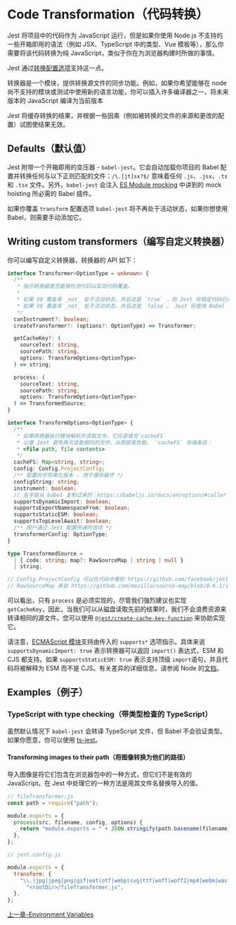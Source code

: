 # Code Transformation（代码转换）

Jest 将项目中的代码作为 JavaScript 运行，但是如果你使用 Node.js 不支持的一些开箱即用的语法（例如 JSX、TypeScript 中的类型、Vue 模板等），那么你需要将该代码转换为纯 JavaScript，类似于你在为浏览器构建时所做的事情。

Jest 通过[转换配置选项](https://github.com/superPufferfish/JEST-API-Chinese/blob/feature/others/apis/ConfiguringJest.md#transform-objectstring-pathtotransformer--pathtotransformer-object)支持这一点。

转换器是一个模块，提供转换源文件的同步功能。例如，如果你希望能够在 node 尚不支持的模块或测试中使用新的语言功能，你可以插入许多编译器之一，将未来版本的 JavaScript 编译为当前版本

Jest 将缓存转换的结果，并根据一些因素（例如被转换的文件的来源和更改的配置）试图使结果无效。

## Defaults（默认值）

Jest 附带一个开箱即用的变压器 - `babel-jest`。它会自动加载你项目的 Babel 配置并转换任何与以下正则匹配的文件：`/\.[jt]sx?$/` 意味着任何 `.js`、`.jsx`、`.ts` 和 `.tsx` 文件。另外，`babel-jest` 会注入 [ES Module mocking](https://jestjs.io/docs/manual-mocks#using-with-es-module-imports) 中讲到的 mock hoisting 所必需的 Babel 插件。

如果你覆盖 `transform` 配置选项 `babel-jest` 将不再处于活动状态，如果你想使用 Babel，则需要手动添加它。

## Writing custom transformers（编写自定义转换器）

你可以编写自定义转换器，转换器的 API 如下：

```ts
interface Transformer<OptionType = unknown> {
  /**
   * 指示转换器是否能够检测代码以实现代码覆盖。
   *
   * 如果 V8 覆盖率 _not_ 处于活动状态，并且这是 `true` ，则 Jest 将假定代码已检测。
   * 如果 V8 覆盖率 _not_ 处于活动状态，并且这是 `false`。 Jest 将使用 Babel 检测这个转换器返回的代码。
   */
  canInstrument?: boolean;
  createTransformer?: (options?: OptionType) => Transformer;

  getCacheKey?: (
    sourceText: string,
    sourcePath: string,
    options: TransformOptions<OptionType>
  ) => string;

  process: (
    sourceText: string,
    sourcePath: string,
    options: TransformOptions<OptionType>
  ) => TransformedSource;
}

interface TransformOptions<OptionType> {
  /**
   * 如果转换器执行模块解析并读取文件，它应该填充`cacheFS`
   * 以便 Jest 避免再次读取相同的文件，从而提高性能。 `cacheFS` 存储条目：
   * <file path, file contents>
   */
  cacheFS: Map<string, string>;
  config: Config.ProjectConfig;
  /** 配置的字符串化版本 - 用于缓存破坏 */
  configString: string;
  instrument: boolean;
  // 名字是从 babel 复制过来的：https://babeljs.io/docs/en/options#caller
  supportsDynamicImport: boolean;
  supportsExportNamespaceFrom: boolean;
  supportsStaticESM: boolean;
  supportsTopLevelAwait: boolean;
  /** 用户通过 Jest 配置传递的选项 */
  transformerConfig: OptionType;
}

type TransformedSource =
  | { code: string; map?: RawSourceMap | string | null }
  | string;

// Config.ProjectConfig 可以在代码中看到 https://github.com/facebook/jest/blob/v26.6.3/packages/jest-types/src/Config.ts#L323
// RawSourceMap 来自 https://github.com/mozilla/source-map/blob/0.6.1/source-map.d.ts#L6-L12
```

可以看出，只有 `process` 是必须实现的，尽管我们强烈建议也实现 `getCacheKey`，因此，当我们可以从磁盘读取先前的结果时，我们不会浪费资源来转译相同的源文件。您可以使用 [`@jest/create-cache-key-function`](https://www.npmjs.com/package/@jest/create-cache-key-function) 来协助实现它。

请注意，[ECMAScript 模块](https://jestjs.io/docs/ecmascript-modules)支持由传入的 `supports*` 选项指示。具体来说 `supportsDynamicImport: true` 表示转换器可以返回 `import()` 表达式，ESM 和 CJS 都支持。如果 `supportsStaticESM: true` 表示支持顶级 `import`​​ 语句，并且代码将被解释为 ESM 而不是 CJS。有关差异的详细信息，请参阅 Node 的[文档](https://nodejs.org/api/esm.html#esm_differences_between_es_modules_and_commonjs)。

## Examples（例子）

### TypeScript with type checking（带类型检查的 TypeScript）

虽然默认情况下 `babel-jest` 会转译 TypeScript 文件，但 Babel 不会验证类型。如果你愿意，你可以使用 [ts-jest](https://github.com/kulshekhar/ts-jest)。

#### Transforming images to their path（将图像转换为他们的路径）

导入图像是将它们包含在浏览器包中的一种方式，但它们不是有效的 JavaScript。在 Jest 中处理它的一种方法是用其文件名替换导入的值。

```js
// fileTransformer.js
const path = require("path");

module.exports = {
  process(src, filename, config, options) {
    return "module.exports = " + JSON.stringify(path.basename(filename)) + ";";
  },
};
```

```js
// jest.config.js

module.exports = {
  transform: {
    "\\.(jpg|jpeg|png|gif|eot|otf|webp|svg|ttf|woff|woff2|mp4|webm|wav|mp3|m4a|aac|oga)$":
      "<rootDir>/fileTransformer.js",
  },
};
```

[上一章-Environment Variables](/apis/EnvironmentVariables.md)
